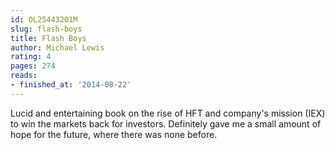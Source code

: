 ```yaml
---
id: OL25443201M
slug: flash-boys
title: Flash Boys
author: Michael Lewis
rating: 4
pages: 274
reads:
- finished_at: '2014-08-22'
---
```

Lucid and entertaining book on the rise of HFT and company's mission (IEX) to win the markets back for investors. Definitely gave me a small amount of hope for the future, where there was none before.
